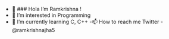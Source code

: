 - 👋 ### Hola I’m Ramkrishna !
- 👀 I’m interested in Programming
- 🌱 I’m currently learning C, C++
-📫 How to reach me Twitter - @ramkrishnajha5

<!---
ramkrishnajha5/ramkrishnajha5 is a ✨ special ✨ repository because its `README.md` (this file) appears on your GitHub profile.
You can click the Preview link to take a look at your changes.
--->
